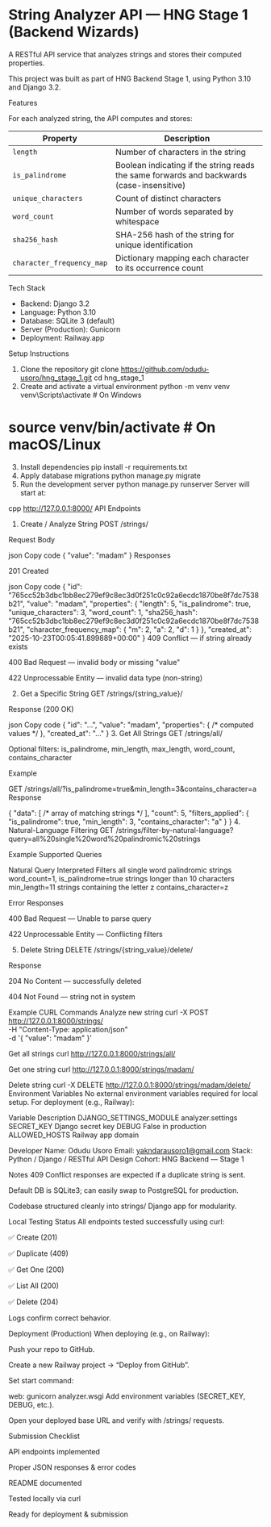 # String Analyzer API — HNG Stage 1 (Backend Wizards)

A RESTful API service that analyzes strings and stores their computed properties.

This project was built as part of HNG Backend Stage 1, using Python 3.10 and Django 3.2.

Features

For each analyzed string, the API computes and stores:

| Property | Description |
|-----------|--------------|
| `length` | Number of characters in the string |
| `is_palindrome` | Boolean indicating if the string reads the same forwards and backwards (case-insensitive) |
| `unique_characters` | Count of distinct characters |
| `word_count` | Number of words separated by whitespace |
| `sha256_hash` | SHA-256 hash of the string for unique identification |
| `character_frequency_map` | Dictionary mapping each character to its occurrence count |

Tech Stack

- Backend: Django 3.2
- Language: Python 3.10
- Database: SQLite 3 (default)
- Server (Production): Gunicorn
- Deployment: Railway.app

Setup Instructions

1. Clone the repository
git clone https://github.com/odudu-usoro/hng_stage_1.git
cd hng_stage_1
2. Create and activate a virtual environment
python -m venv venv
venv\Scripts\activate     # On Windows
# source venv/bin/activate  # On macOS/Linux
3. Install dependencies
pip install -r requirements.txt
4. Apply database migrations
python manage.py migrate
5. Run the development server
python manage.py runserver
Server will start at:

cpp
http://127.0.0.1:8000/
API Endpoints
1. Create / Analyze String
POST /strings/

Request Body

json
Copy code
{ "value": "madam" }
Responses

201 Created

json
Copy code
{
  "id": "765cc52b3dbc1bb8ec279ef9c8ec3d0f251c0c92a6ecdc1870be8f7dc7538b21",
  "value": "madam",
  "properties": {
    "length": 5,
    "is_palindrome": true,
    "unique_characters": 3,
    "word_count": 1,
    "sha256_hash": "765cc52b3dbc1bb8ec279ef9c8ec3d0f251c0c92a6ecdc1870be8f7dc7538b21",
    "character_frequency_map": { "m": 2, "a": 2, "d": 1 }
  },
  "created_at": "2025-10-23T00:05:41.899889+00:00"
}
409 Conflict — if string already exists

400 Bad Request — invalid body or missing "value"

422 Unprocessable Entity — invalid data type (non-string)

2. Get a Specific String
GET /strings/{string_value}/

Response (200 OK)

json
Copy code
{
  "id": "...",
  "value": "madam",
  "properties": { /* computed values */ },
  "created_at": "..."
}
3. Get All Strings
GET /strings/all/

Optional filters:
is_palindrome, min_length, max_length, word_count, contains_character

Example


GET /strings/all/?is_palindrome=true&min_length=3&contains_character=a
Response


{
  "data": [ /* array of matching strings */ ],
  "count": 5,
  "filters_applied": { "is_palindrome": true, "min_length": 3, "contains_character": "a" }
}
4. Natural-Language Filtering
GET /strings/filter-by-natural-language?query=all%20single%20word%20palindromic%20strings

Example Supported Queries

Natural Query	Interpreted Filters
all single word palindromic strings	word_count=1, is_palindrome=true
strings longer than 10 characters	min_length=11
strings containing the letter z	contains_character=z

Error Responses

400 Bad Request — Unable to parse query

422 Unprocessable Entity — Conflicting filters

5. Delete String
DELETE /strings/{string_value}/delete/

Response

204 No Content — successfully deleted

404 Not Found — string not in system

Example CURL Commands
Analyze new string
curl -X POST http://127.0.0.1:8000/strings/ \
     -H "Content-Type: application/json" \
     -d '{ "value": "madam" }'

Get all strings
curl http://127.0.0.1:8000/strings/all/

Get one string
curl http://127.0.0.1:8000/strings/madam/

Delete string
curl -X DELETE http://127.0.0.1:8000/strings/madam/delete/
Environment Variables
No external environment variables required for local setup.
For deployment (e.g., Railway):

Variable	Description
DJANGO_SETTINGS_MODULE	analyzer.settings
SECRET_KEY	Django secret key
DEBUG	False in production
ALLOWED_HOSTS	Railway app domain

Developer
Name: Odudu Usoro
Email: yakndarausoro1@gmail.com
Stack: Python / Django / RESTful API Design
Cohort: HNG Backend — Stage 1

Notes
409 Conflict responses are expected if a duplicate string is sent.

Default DB is SQLite3; can easily swap to PostgreSQL for production.

Codebase structured cleanly into strings/ Django app for modularity.

Local Testing Status
All endpoints tested successfully using curl:

✅ Create (201)

✅ Duplicate (409)

✅ Get One (200)

✅ List All (200)

✅ Delete (204)

Logs confirm correct behavior.

Deployment (Production)
When deploying (e.g., on Railway):

Push your repo to GitHub.

Create a new Railway project → “Deploy from GitHub”.

Set start command: 

web: gunicorn analyzer.wsgi
Add environment variables (SECRET_KEY, DEBUG, etc.).

Open your deployed base URL and verify with /strings/ requests.

Submission Checklist

 API endpoints implemented

 Proper JSON responses & error codes

 README documented

 Tested locally via curl

 Ready for deployment & submission